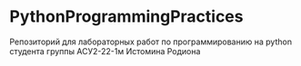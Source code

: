 # PythonProgrammingPractices

Репозиторий для лабораторных работ по программированию на python студента группы АСУ2-22-1м Истомина Родиона
